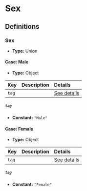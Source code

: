 # Sex

## Definitions

### <a name="Sex"></a> Sex

- **Type:** Union

#### Case: Male

- **Type:** Object

Key | Description | Details
:-- | :-- | :--
`tag` |  | <a href="#Sex`0/tag">See details</a>

##### <a name="Sex`0/tag"></a> `tag`

- **Constant:** `"Male"`

#### Case: Female

- **Type:** Object

Key | Description | Details
:-- | :-- | :--
`tag` |  | <a href="#Sex`1/tag">See details</a>

##### <a name="Sex`1/tag"></a> `tag`

- **Constant:** `"Female"`
